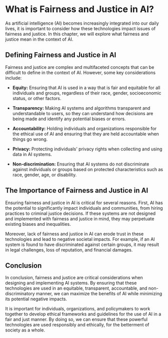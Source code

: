 What is Fairness and Justice in AI?
====================================================================

As artificial intelligence (AI) becomes increasingly integrated into our daily lives, it is important to consider how these technologies impact issues of fairness and justice. In this chapter, we will explore what fairness and justice mean in the context of AI.

Defining Fairness and Justice in AI
-----------------------------------

Fairness and justice are complex and multifaceted concepts that can be difficult to define in the context of AI. However, some key considerations include:

* **Equity:** Ensuring that AI is used in a way that is fair and equitable for all individuals and groups, regardless of their race, gender, socioeconomic status, or other factors.

* **Transparency:** Making AI systems and algorithms transparent and understandable to users, so they can understand how decisions are being made and identify any potential biases or errors.

* **Accountability:** Holding individuals and organizations responsible for the ethical use of AI and ensuring that they are held accountable when things go wrong.

* **Privacy:** Protecting individuals' privacy rights when collecting and using data in AI systems.

* **Non-discrimination:** Ensuring that AI systems do not discriminate against individuals or groups based on protected characteristics such as race, gender, age, or disability.

The Importance of Fairness and Justice in AI
--------------------------------------------

Ensuring fairness and justice in AI is critical for several reasons. First, AI has the potential to significantly impact individuals and communities, from hiring practices to criminal justice decisions. If these systems are not designed and implemented with fairness and justice in mind, they may perpetuate existing biases and inequalities.

Moreover, lack of fairness and justice in AI can erode trust in these technologies and lead to negative societal impacts. For example, if an AI system is found to have discriminated against certain groups, it may result in legal challenges, loss of reputation, and financial damages.

Conclusion
----------

In conclusion, fairness and justice are critical considerations when designing and implementing AI systems. By ensuring that these technologies are used in an equitable, transparent, accountable, and non-discriminatory manner, we can maximize the benefits of AI while minimizing its potential negative impacts.

It is important for individuals, organizations, and policymakers to work together to develop ethical frameworks and guidelines for the use of AI in a fair and just manner. By doing so, we can ensure that these powerful technologies are used responsibly and ethically, for the betterment of society as a whole.


